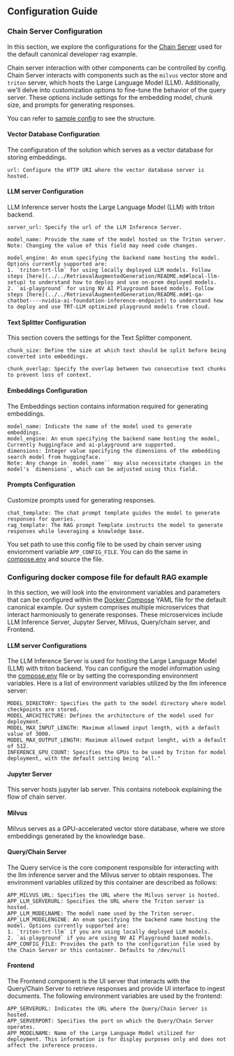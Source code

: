 ## Configuration Guide

### Chain Server Configuration

In this section, we explore the configurations for the [Chain Server](./chat_server.md) used for the default canonical developer rag example.

Chain server interaction with other components can be controlled by config. Chain Server interacts with components such as the `milvus` vector store and `triton` server, which hosts the Large Language Model (LLM). Additionally, we'll delve into customization options to fine-tune the behavior of the query server. These options include settings for the embedding model, chunk size, and prompts for generating responses.

You can refer to [sample config](../../deploy/compose/config.yaml) to see the structure.

#### Vector Database Configuration
The configuration of the solution which serves as a vector database for storing embeddings.

    url: Configure the HTTP URI where the vector database server is hosted.

#### LLM server Configuration
LLM Inference server hosts the Large Language Model (LLM) with triton backend.

    server_url: Specify the url of the LLM Inference Server.

    model_name: Provide the name of the model hosted on the Triton server.
    Note: Changing the value of this field may need code changes.

    model_engine: An enum specifying the backend name hosting the model. Options currently supported are:
    1. `triton-trt-llm` for using locally deployed LLM models. Follow steps [here](../../RetrievalAugmentedGeneration/README.md#local-llm-setup) to understand how to deploy and use on-prem deployed models.
    2. `ai-playground` for using NV AI Playground based models. Follow steps [here](../../RetrievalAugmentedGeneration/README.md#1-qa-chatbot----nvidia-ai-foundation-inference-endpoint) to understand how to deploy and use TRT-LLM optimized playground models from cloud.

#### Text Splitter Configuration
This section covers the settings for the Text Splitter component.

    chunk_size: Define the size at which text should be split before being converted into embeddings.

    chunk_overlap: Specify the overlap between two consecutive text chunks to prevent loss of context.

#### Embeddings Configuration
The Embeddings section contains information required for generating embeddings.

    model_name: Indicate the name of the model used to generate embeddings.
    model_engine: An enum specifying the backend name hosting the model, Currently huggingface and ai-playground are supported.
    dimensions: Integer value specifying the dimensions of the embedding search model from huggingface.
    Note: Any change in `model_name`` may also necessitate changes in the model's `dimensions`, which can be adjusted using this field.

#### Prompts Configuration
Customize prompts used for generating responses.

    chat_template: The chat prompt template guides the model to generate responses for queries.
    rag_template: The RAG prompt Template instructs the model to generate responses while leveraging a knowledge base.

You set path to use this config file to be used by chain server using enviornment variable `APP_CONFIG_FILE`. You can do the same in [compose.env](../../deploy/compose/compose.env) and source the file.

### Configuring docker compose file for default RAG example
In this section, we will look into the environment variables and parameters that can be configured within the [Docker Compose](../../deploy/compose/docker-compose.yaml) YAML file for the default canonical example. Our system comprises multiple microservices that interact harmoniously to generate responses. These microservices include LLM Inference Server, Jupyter Server, Milvus, Query/chain server, and Frontend.

#### LLM server Configurations
The LLM Inference Server is used for hosting the Large Language Model (LLM) with triton backend. You can configure the model information using the [compose.env](../../deploy/compose/compose.env) file or by setting the corresponding environment variables. Here is a list of environment variables utilized by the llm inference server:

    MODEL_DIRECTORY: Specifies the path to the model directory where model checkpoints are stored.
    MODEL_ARCHITECTURE: Defines the architecture of the model used for deployment.
    MODEL_MAX_INPUT_LENGTH: Maximum allowed input length, with a default value of 3000.
    MODEL_MAX_OUTPUT_LENGTH: Maximum allowed output lenght, with a default of 512.
    INFERENCE_GPU_COUNT: Specifies the GPUs to be used by Triton for model deployment, with the default setting being "all."

#### Jupyter Server
This server hosts jupyter lab server. This contains notebook explaining the flow of chain server.

#### Milvus
Milvus serves as a GPU-accelerated vector store database, where we store embeddings generated by the knowledge base.

#### Query/Chain Server
The Query service is the core component responsible for interacting with the llm inference server and the Milvus server to obtain responses. The environment variables utilized by this container are described as follows:

    APP_MILVUS_URL: Specifies the URL where the Milvus server is hosted.
    APP_LLM_SERVERURL: Specifies the URL where the Triton server is hosted.
    APP_LLM_MODELNAME: The model name used by the Triton server.
    APP_LLM_MODELENGINE: An enum specifying the backend name hosting the model. Options currently supported are:
    1. `triton-trt-llm` if you are using locally deployed LLM models.
    2. `ai-playground` if you are using NV AI Playground based models.
    APP_CONFIG_FILE: Provides the path to the configuration file used by the Chain Server or this container. Defaults to /dev/null

#### Frontend
The Frontend component is the UI server that interacts with the Query/Chain Server to retrieve responses and provide UI interface to ingest documents. The following environment variables are used by the frontend:

    APP_SERVERURL: Indicates the URL where the Query/Chain Server is hosted.
    APP_SERVERPORT: Specifies the port on which the Query/Chain Server operates.
    APP_MODELNAME: Name of the Large Language Model utilized for deployment. This information is for display purposes only and does not affect the inference process.
